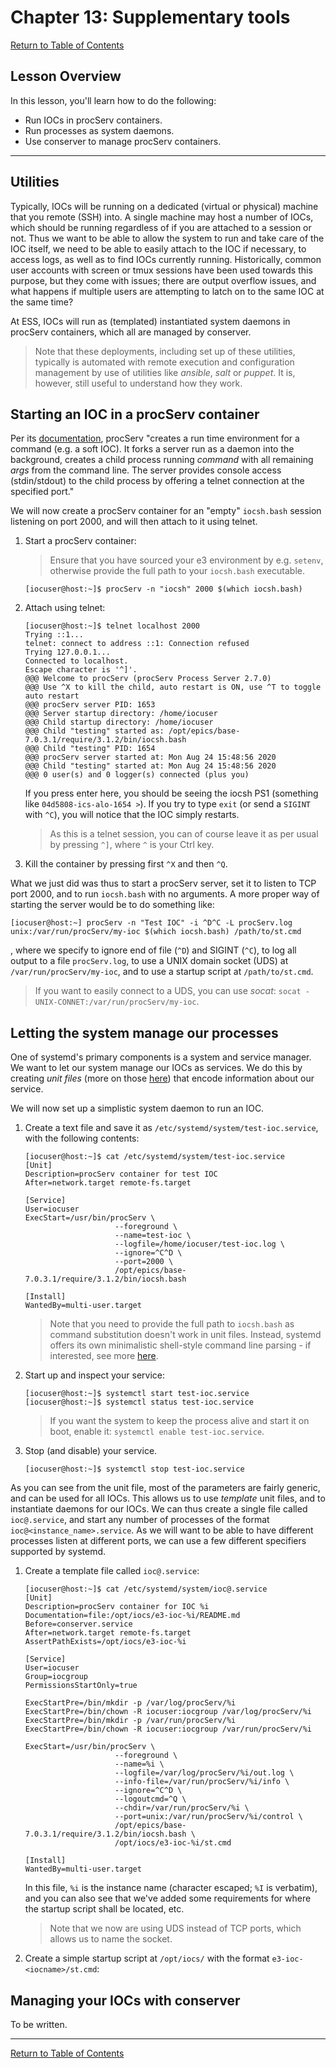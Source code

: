 # Chapter 13: Supplementary tools

[Return to Table of Contents](README.md)

## Lesson Overview

In this lesson, you'll learn how to do the following:

* Run IOCs in procServ containers.
* Run processes as system daemons.
* Use conserver to manage procServ containers.

---

## Utilities

Typically, IOCs will be running on a dedicated (virtual or physical) machine that you remote (SSH) into. A single machine may host a number of IOCs, which should be running regardless of if you are attached to a session or not. Thus we want to be able to allow the system to run and take care of the IOC itself, we need to be able to easily attach to the IOC if necessary, to access logs, as well as to find IOCs currently running. Historically, common user accounts with screen or tmux sessions have been used towards this purpose, but they come with issues; there are output overflow issues, and what happens if multiple users are attempting to latch on to the same IOC at the same time?

At ESS, IOCs will run as (templated) instantiated system daemons in procServ containers, which all are managed by conserver.

> Note that these deployments, including set up of these utilities, typically is automated with remote execution and configuration management by use of utilities like *ansible*, *salt* or *puppet*. It is, however, still useful to understand how they work.

## Starting an IOC in a procServ container

Per its [documentation](https://linux.die.net/man/1/procserv), procServ "creates a run time environment for a command (e.g. a soft IOC). It forks a server run as a daemon into the background, creates a child process running *command* with all remaining *args* from the command line. The server provides console access (stdin/stdout) to the child process by offering a telnet connection at the specified port."

We will now create a procServ container for an "empty" `iocsh.bash` session listening on port 2000, and will then attach to it using telnet.

1. Start a procServ container:

   > Ensure that you have sourced your e3 environment by e.g. `setenv`, otherwise provide the full path to your `iocsh.bash` executable.

   ```console
   [iocuser@host:~]$ procServ -n "iocsh" 2000 $(which iocsh.bash)
   ```

2. Attach using telnet:

   ```console
   [iocuser@host:~]$ telnet localhost 2000
   Trying ::1...
   telnet: connect to address ::1: Connection refused
   Trying 127.0.0.1...
   Connected to localhost.
   Escape character is '^]'.
   @@@ Welcome to procServ (procServ Process Server 2.7.0)
   @@@ Use ^X to kill the child, auto restart is ON, use ^T to toggle auto restart
   @@@ procServ server PID: 1653
   @@@ Server startup directory: /home/iocuser
   @@@ Child startup directory: /home/iocuser
   @@@ Child "testing" started as: /opt/epics/base-7.0.3.1/require/3.1.2/bin/iocsh.bash
   @@@ Child "testing" PID: 1654
   @@@ procServ server started at: Mon Aug 24 15:48:56 2020
   @@@ Child "testing" started at: Mon Aug 24 15:48:56 2020
   @@@ 0 user(s) and 0 logger(s) connected (plus you)
   ```

   If you press enter here, you should be seeing the iocsh PS1 (something like `04d5808-ics-alo-1654 >`). If you try to type `exit` (or send a `SIGINT` with `^C`), you will notice that the IOC simply restarts.

   > As this is a telnet session, you can of course leave it as per usual by pressing `^]`, where `^` is your Ctrl key.

3. Kill the container by pressing first `^X` and then `^Q`.

What we just did was thus to start a procServ server, set it to listen to TCP port 2000, and to run `iocsh.bash` with no arguments. A more proper way of starting the server would be to do something like:

```console
[iocuser@host:~] procServ -n "Test IOC" -i ^D^C -L procServ.log unix:/var/run/procServ/my-ioc $(which iocsh.bash) /path/to/st.cmd
```

, where we specify to ignore end of file (`^D`) and SIGINT (`^C`), to log all output to a file `procServ.log`, to use a UNIX domain socket (UDS) at `/var/run/procServ/my-ioc`, and to use a startup script at `/path/to/st.cmd`.

> If you want to easily connect to a UDS, you can use *socat*: `socat - UNIX-CONNET:/var/run/procServ/my-ioc`.

## Letting the system manage our processes

One of systemd's primary components is a system and service manager. We want to let our system manage our IOCs as services. We do this by creating *unit files* (more on those [here](https://www.freedesktop.org/software/systemd/man/systemd.unit.html)) that encode information about our service.

We will now set up a simplistic system daemon to run an IOC.

1. Create a text file and save it as `/etc/systemd/system/test-ioc.service`, with the following contents:

   ```console
   [iocuser@host:~]$ cat /etc/systemd/system/test-ioc.service
   [Unit]
   Description=procServ container for test IOC
   After=network.target remote-fs.target
  
   [Service]
   User=iocuser
   ExecStart=/usr/bin/procServ \
                       --foreground \
                       --name=test-ioc \
                       --logfile=/home/iocuser/test-ioc.log \
                       --ignore=^C^D \
                       --port=2000 \
                       /opt/epics/base-7.0.3.1/require/3.1.2/bin/iocsh.bash
  
   [Install]
   WantedBy=multi-user.target
   ```

   > Note that you need to provide the full path to `iocsh.bash` as command substitution doesn't work in unit files. Instead, systemd offers its own minimalistic shell-style command line parsing - if interested, see more [here](https://www.freedesktop.org/software/systemd/man/systemd.service.html#Command%20lines).

2. Start up and inspect your service:

   ```console
   [iocuser@host:~]$ systemctl start test-ioc.service
   [iocuser@host:~]$ systemctl status test-ioc.service
   ```

   > If you want the system to keep the process alive and start it on boot, enable it: `systemctl enable test-ioc.service`.

3. Stop (and disable) your service.

   ```console
   [iocuser@host:~]$ systemctl stop test-ioc.service
   ```

As you can see from the unit file, most of the parameters are fairly generic, and can be used for all IOCs. This allows us to use *template* unit files, and to instantiate daemons for our IOCs. We can thus create a single file called `ioc@.service`, and start any number of processes of the format `ioc@<instance_name>.service`. As we will want to be able to have different processes listen at different ports, we can use a few different specifiers supported by systemd.

1. Create a template file called `ioc@.service`:

   ```console
   [iocuser@host:~]$ cat /etc/systemd/system/ioc@.service
   [Unit]
   Description=procServ container for IOC %i
   Documentation=file:/opt/iocs/e3-ioc-%i/README.md
   Before=conserver.service
   After=network.target remote-fs.target
   AssertPathExists=/opt/iocs/e3-ioc-%i
  
   [Service]
   User=iocuser
   Group=iocgroup
   PermissionsStartOnly=true
 
   ExecStartPre=/bin/mkdir -p /var/log/procServ/%i
   ExecStartPre=/bin/chown -R iocuser:iocgroup /var/log/procServ/%i
   ExecStartPre=/bin/mkdir -p /var/run/procServ/%i
   ExecStartPre=/bin/chown -R iocuser:iocgroup /var/run/procServ/%i
 
   ExecStart=/usr/bin/procServ \
                       --foreground \
                       --name=%i \
                       --logfile=/var/log/procServ/%i/out.log \
                       --info-file=/var/run/procServ/%i/info \
                       --ignore=^C^D \
                       --logoutcmd=^Q \
                       --chdir=/var/run/procServ/%i \
                       --port=unix:/var/run/procServ/%i/control \
                       /opt/epics/base-7.0.3.1/require/3.1.2/bin/iocsh.bash \
                       /opt/iocs/e3-ioc-%i/st.cmd
  
   [Install]
   WantedBy=multi-user.target
   ```

   In this file, `%i` is the instance name (character escaped; `%I` is verbatim), and you can also see that we've added some requirements for where the startup script shall be located, etc.

   > Note that we now are using UDS instead of TCP ports, which allows us to name the socket.

2. Create a simple startup script at `/opt/iocs/` with the format `e3-ioc-<iocname>/st.cmd`:


## Managing your IOCs with conserver

To be written.


---

[Return to Table of Contents](README.md)
